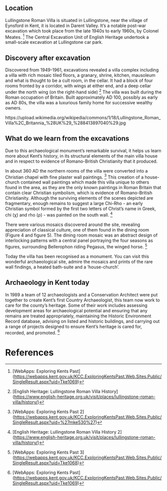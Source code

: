 <param ve-config 
       title="Lullingstone Roman Villa"
       author="Nadia Balbontin"
       banner="https://iiif.juncture-digital.org/banner/?url=https://upload.wikimedia.org/wikipedia/commons/a/a1/LullingstonVilla-Kent_Interior_May2001.jpg" 
       layout="vertical">

<!-- Entities discussed throughout the essay are typically defined before the essay text and
     are thus available in all text.  Entity identifiers (QIDs) can be found in either
     Wikipedia or Wikidata (https://www.wikidata.org)> -->
<param ve-entity eid="Q1877182"> <!-- Lullingstone Roman Villa -->
<param ve-entity eid="Q6644861"> <!-- Lullingstone -->
<param ve-entity eid="Q1877197"> <!-- Eynsford -->
<param ve-entity eid="Q23298"> <!-- Kent -->
<param ve-entity eid="Q5222546"> <!-- Darent Valley -->

## Location
Lullingstone Roman Villa is situated in Lullingstone, near the village of Eynsford in Kent, it is located in Darent Valley. 
It’s a notable post-war excavation which took place from the late 1940s to early 1960s, by Colonel Meates. [^1]
The Central Excavation Unit of English Heritage undertook a small-scale excavation at Lullingstone car park.
<param ve-map center="Q6644861" zoom="11" prefer-geojson>

## Discovery after excavation

Discovered from 1949-1961, excavations revealed a villa complex including a villa with rich mosaic tiled floors, a granary, 
shrine, kitchen, mausoleum and what is thought to be a cult room, in the cellar. It had a block of four rooms fronted by a corridor, 
with wings at either end, and a deep cellar under the north wing (on the right-hand side) [^2]
The villa was built during the Roman occupation of Britain. Built approximately AD 100, possibly as early as AD 80s, the villa was 
a luxurious family home for successive wealthy owners.

<param ve-image 
       label="Lullingstone Roman Villa Ruins" 
       description="Author Carole Raddato" 
       license="public domain" 
       url="https://upload.wikimedia.org/wikipedia/commons/2/2d/Lullingstone_Roman_Villa%2C_Britannia_%28UK%29_%288413895064%29.jpg">
https://upload.wikimedia.org/wikipedia/commons/1/18/Lullingstone_Roman_Villa%2C_Britannia_%28UK%29_%288413897040%29.jpg

## What do we learn from the excavations

Due to this archaeological monument’s remarkable survival, it helps us learn more about Kent’s history, 
in its structural elements of the main villa house and in respect to evidence of Romano-British Christianity that it produced. 

In about 360 AD the northern rooms of the villa were converted into a Christian chapel with fine plaster wall paintings. 
[^3] This creation of a house-church contained wall paintings which made this villa unique to others found in the area, 
as they are the only known paintings in Roman Britain that contain clear Christian symbolism, which is evidence of Romano-British Christianity. 
Although the surviving elements of the scenes depicted are fragmentary, enough remains to suggest a large Chi-Rho - an early Christian symbol 
formed by the first two letters of Christ’s name in Greek, chi (χ) and rho (ρ) - was painted on the south wall. [^4]

<param ve-image 
       label="Lullingstone Roman Villa Ruins" 
       description="Author Carole Raddato" 
       license="public domain" 
       url="https://upload.wikimedia.org/wikipedia/commons/b/b6/Lullingstone_Roman_Villa%2C_Britannia_%28UK%29_%288412819657%29.jpg">

There were various mosaics discovered around the site, revealing appreciation of classical culture, one of them found in the dining room (Figure 4 and figure 5). 
The dining room mosaic was an abstract design of interlocking patterns with a central panel portraying the four seasons as figures, surrounding Bellerophon riding 
Pegasus, the winged horse. [^5]
 
Today the villa has been recognised as a monument. You can visit this wonderful archaeological site, admire the mosaics and prints of the rare wall findings, 
a heated bath-suite and a ‘house-church’. 

<param ve-image 
       label="Lullingstone Ruins" 
       description="Author Carole Raddato" 
       license="public domain" 
       url="https://upload.wikimedia.org/wikipedia/commons/0/02/Lullingstone_Roman_Villa%2C_Britannia_%28UK%29_%288413908270%29.jpg">
       
## Archaeology in Kent today

In 1989 a team of 12 archaeologists and a Conservation Architect were put together to create Kent’s first Country Archaeologist, 
this team now work to care for the county’s heritage. Some of their work includes assessing development areas for archaeological potential and ensuring that any 
remains are treated appropriately, maintaining the Historic Environment Record database, advising on listed and historic buildings, and carrying out a range of 
projects designed to ensure Kent’s heritage is cared for, recorded, and promoted. [^1]

<param ve-image 
       manifest="https://upload.wikimedia.org/wikipedia/commons/1/18/Lullingstone_Roman_Villa%2C_Britannia_%28UK%29_%288413897040%29.jpg">
<param ve-map center="Q23298" zoom="11">

# References

[^1]: [WebApps: Exploring Kents Past] (https://webapps.kent.gov.uk/KCC.ExploringKentsPast.Web.Sites.Public/SingleResult.aspx?uid=Tke1069)
[^2]: [English Heritage: Lullingstone Roman Villa History] (https://www.english-heritage.org.uk/visit/places/lullingstone-roman-villa/history/)
[^3]: [WebApps: Exploring Kents Past 2] (https://webapps.kent.gov.uk/KCC.ExploringKentsPast.Web.Sites.Public/SingleResult.aspx?uid=%27mke530%27)
[^4]: [English Heritage: Lullingstone Roman Villa History 2] (https://www.english-heritage.org.uk/visit/places/lullingstone-roman-villa/history/)
[^5]: [WebApps: Exploring Kents Past 3] (https://webapps.kent.gov.uk/KCC.ExploringKentsPast.Web.Sites.Public/SingleResult.aspx?uid=Tke1068)
